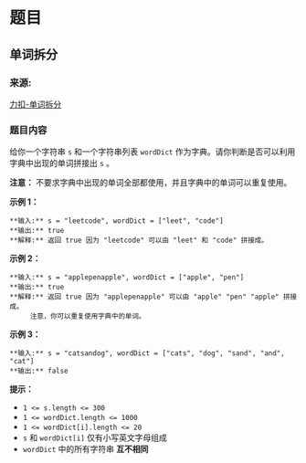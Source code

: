 # 题目

## 单词拆分

### 来源:

[力扣-单词拆分](https://leetcode.cn/problems/word-break/)

### 题目内容

给你一个字符串 `s` 和一个字符串列表 `wordDict` 作为字典。请你判断是否可以利用字典中出现的单词拼接出 `s` 。

**注意：** 不要求字典中出现的单词全部都使用，并且字典中的单词可以重复使用。



**示例 1：**

    
    
    **输入:** s = "leetcode", wordDict = ["leet", "code"]
    **输出:** true
    **解释:** 返回 true 因为 "leetcode" 可以由 "leet" 和 "code" 拼接成。
    

**示例 2：**

    
    
    **输入:** s = "applepenapple", wordDict = ["apple", "pen"]
    **输出:** true
    **解释:** 返回 true 因为 "applepenapple" 可以由 "apple" "pen" "apple" 拼接成。
         注意，你可以重复使用字典中的单词。
    

**示例 3：**

    
    
    **输入:** s = "catsandog", wordDict = ["cats", "dog", "sand", "and", "cat"]
    **输出:** false
    



**提示：**

  * `1 <= s.length <= 300`
  * `1 <= wordDict.length <= 1000`
  * `1 <= wordDict[i].length <= 20`
  * `s` 和 `wordDict[i]` 仅有小写英文字母组成
  * `wordDict` 中的所有字符串 **互不相同**


